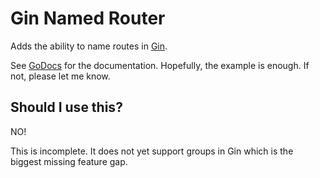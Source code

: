 # Gin Named Router

Adds the ability to name routes in [Gin](https://github.com/gin-gonic/).

See [GoDocs](https://pkg.go.dev/github.com/varikin/gin-named-router?tab=doc) for the documentation.
Hopefully, the example is enough.
If not, please let me know.

## Should I use this?

NO!

This is incomplete.
It does not yet support groups in Gin which is the biggest missing feature gap. 